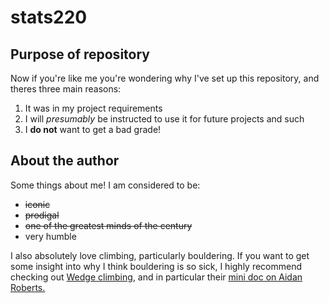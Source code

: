 # stats220

## Purpose of repository
Now if you're like me you're wondering why I've set up this repository,
and theres three main reasons:
1. It was in my project requirements
2. I will *presumably* be instructed to use it for future projects and such
3. I **do not** want to get a bad grade!

## About the author
Some things about me! I am considered to be:
- ~~iconic~~
- ~~prodigal~~
- ~~one of the greatest minds of the century~~
- very humble

I also absolutely love climbing, particularly bouldering. If you want to get some insight into why I think bouldering is so sick, I highly recommend checking out 
[Wedge climbing](https://www.youtube.com/@WEDGECLIMBING), and in particular their [mini doc on Aidan Roberts.](https://youtu.be/zilINHowP2g?si=NTWvHNw1PhDKJcmJ)
